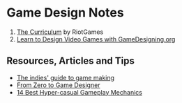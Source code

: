 # Game Design Notes

1. [The Curriculum](https://www.riotgames.com/en/urf-academy/the-curriculum) by RiotGames
2. [Learn to Design Video Games with GameDesigning.org](https://www.gamedesigning.org/)

## Resources, Articles and Tips

- [The indies' guide to game making](https://www.pcgamer.com/the-indies-guide-to-game-making/)
- [From Zero to Game Designer](https://www.freecodecamp.org/news/from-zero-to-game-designer-how-to-start-building-video-games-even-if-you-dont-have-any-experience-5e2f9f45f4bb/)
- [14 Best Hyper-casual Gameplay Mechanics](https://gameanalytics.com/blog/14-best-hyper-casual-gameplay-mechanics.html)
